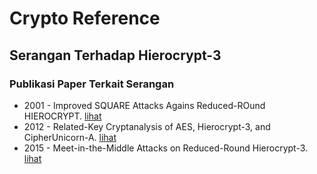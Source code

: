 # Crypto Reference

## Serangan Terhadap Hierocrypt-3

### Publikasi Paper Terkait Serangan

* 2001 - Improved SQUARE Attacks Agains Reduced-ROund HIEROCRYPT. [lihat](2001.barreto_rijmen_nakahara_preneel_vandewalle_kim.pdf)
* 2012 - Related-Key Cryptanalysis of AES, Hierocrypt-3, and CipherUnicorn-A. [lihat](2012.khovratovich.pdf)
* 2015 - Meet-in-the-Middle Attacks on Reduced-Round Hierocrypt-3. [lihat](2015.abdelkhalek_altawy_tolba_youssef.pdf)